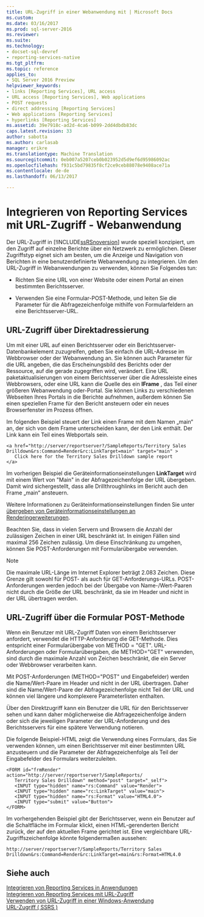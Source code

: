 ```yaml
---
title: URL-Zugriff in einer Webanwendung mit | Microsoft Docs
ms.custom: 
ms.date: 03/16/2017
ms.prod: sql-server-2016
ms.reviewer: 
ms.suite: 
ms.technology:
- docset-sql-devref
- reporting-services-native
ms.tgt_pltfrm: 
ms.topic: reference
applies_to:
- SQL Server 2016 Preview
helpviewer_keywords:
- links [Reporting Services], URL access
- URL access [Reporting Services], Web applications
- POST requests
- direct addressing [Reporting Services]
- Web applications [Reporting Services]
- hyperlinks [Reporting Services]
ms.assetid: 39e7918c-ad2d-4ca6-b099-2dd4dbdb83dc
caps.latest.revision: 33
author: sabotta
ms.author: carlasab
manager: erikre
ms.translationtype: Machine Translation
ms.sourcegitcommit: 0eb007a5207ceb0b023952d5d9ef6d95986092ac
ms.openlocfilehash: f931c5bd79835f8cf2ce9ceb88078e9408ace71a
ms.contentlocale: de-de
ms.lasthandoff: 06/13/2017

---
```

# <a name="integrating-reporting-services-using-url-access---web-application"></a>Integrieren von Reporting Services mit URL-Zugriff - Webanwendung
  Der URL-Zugriff in [!INCLUDE[ssRSnoversion](../../includes/ssrsnoversion-md.md)] wurde speziell konzipiert, um den Zugriff auf einzelne Berichte über ein Netzwerk zu ermöglichen. Dieser Zugriffstyp eignet sich am besten, um die Anzeige und Navigation von Berichten in eine benutzerdefinierte Webanwendung zu integrieren. Um den URL-Zugriff in Webanwendungen zu verwenden, können Sie Folgendes tun:  
  
-   Richten Sie eine URL von einer Website oder einem Portal an einen bestimmten Berichtsserver.  
  
-   Verwenden Sie eine Formular-POST-Methode, und leiten Sie die Parameter für die Abfragezeichenfolge mithilfe von Formularfeldern an eine Berichtsserver-URL.  
  
## <a name="url-access-through-direct-addressing"></a>URL-Zugriff über Direktadressierung  
 Um mit einer URL auf einen Berichtsserver oder ein Berichtsserver-Datenbankelement zuzugreifen, geben Sie einfach die URL-Adresse im Webbrowser oder der Webanwendung an. Sie können auch Parameter für die URL angeben, die das Erscheinungsbild des Berichts oder der Ressource, auf die gerade zugegriffen wird, verändert. Eine URL paketaktualisierungen von einem Berichtsserver über die Adressleiste eines Webbrowsers, oder eine URL kann die Quelle des ein **IFrame** , das Teil einer größeren Webanwendung oder-Portal. Sie können Links zu verschiedenen Webseiten Ihres Portals in die Berichte aufnehmen, außerdem können Sie einen speziellen Frame für den Bericht ansteuern oder ein neues Browserfenster im Prozess öffnen.  
  
 Im folgenden Beispiel steuert der Link einen Frame mit dem Namen „main“ an, der sich von dem Frame unterscheiden kann, der den Link enthält. Der Link kann ein Teil eines Webportals sein.  
  
```  
<a href="http://server/reportserver?/SampleReports/Territory Sales   
Drilldown&rs:Command=Render&rc:LinkTarget=main" target="main" >  
   Click here for the Territory Sales Drilldown sample report  
</a>  
```  
  
 Im vorherigen Beispiel die Geräteinformationseinstellungen **LinkTarget** wird mit einem Wert von "Main" in der Abfragezeichenfolge der URL übergeben. Damit wird sichergestellt, dass alle Drillthroughlinks im Bericht auch den Frame „main“ ansteuern.  
  
 Weitere Informationen zu Geräteinformationseinstellungen finden Sie unter [übergeben von Geräteinformationseinstellungen an Renderingerweiterungen](../../reporting-services/report-server-web-service/net-framework/passing-device-information-settings-to-rendering-extensions.md).  
  
 Beachten Sie, dass in vielen Servern und Browsern die Anzahl der zulässigen Zeichen in einer URL beschränkt ist. In einigen Fällen sind maximal 256 Zeichen zulässig. Um diese Einschränkung zu umgehen, können Sie POST-Anforderungen mit Formularübergabe verwenden.  
  
> [!NOTE]  
>  Die maximale URL-Länge im Internet Explorer beträgt 2.083 Zeichen. Diese Grenze gilt sowohl für POST- als auch für GET-Anforderungs-URLs. POST-Anforderungen werden jedoch bei der Übergabe von Name-/Wert-Paaren nicht durch die Größe der URL beschränkt, da sie im Header und nicht in der URL übertragen werden.  
  
## <a name="url-access-through-a-form-post-method"></a>URL-Zugriff über die Formular POST-Methode  
 Wenn ein Benutzer mit URL-Zugriff Daten von einem Berichtsserver anfordert, verwendet die HTTP-Anforderung die GET-Methode. Dies entspricht einer Formularübergabe von METHOD = "GET". URL-Anforderungen oder Formularübergaben, die METHOD="GET" verwenden, sind durch die maximale Anzahl von Zeichen beschränkt, die ein Server oder Webbrowser verarbeiten kann.  
  
 Mit POST-Anforderungen (METHOD="POST" und Eingabefelder) werden die Name/Wert-Paare im Header und nicht in der URL übertragen. Daher sind die Name/Wert-Paare der Abfragezeichenfolge nicht Teil der URL und können viel längere und komplexere Parameterlisten enthalten.  
  
 Über den Direktzugriff kann ein Benutzer die URL für den Berichtsserver sehen und kann daher möglicherweise die Abfragezeichenfolge ändern oder sich die jeweiligen Parameter der URL-Anforderung und des Berichtsservers für eine spätere Verwendung notieren.  
  
 Die folgende Beispiel-HTML zeigt die Verwendung eines Formulars, das Sie verwenden können, um einen Berichtsserver mit einer bestimmten URL anzusteuern und die Parameter der Abfragezeichenfolge als Teil der Eingabefelder des Formulars weiterzuleiten.  
  
```  
<FORM id="frmRender" action="http://server/reportserver?/SampleReports/  
   Territory Sales Drilldown" method="post" target="_self">  
   <INPUT type="hidden" name="rs:Command" value="Render">   
   <INPUT type="hidden" name="rc:LinkTarget" value="main">  
   <INPUT type="hidden" name="rs:Format" value="HTML4.0">  
   <INPUT type="submit" value="Button">  
</FORM>  
```  
  
 Im vorhergehenden Beispiel gibt der Berichtsserver, wenn ein Benutzer auf die Schaltfläche im Formular klickt, einen HTML-gerenderten Bericht zurück, der auf den aktuellen Frame gerichtet ist. Eine vergleichbare URL-Zugriffszeichenfolge könnte folgendermaßen aussehen:  
  
```  
http://server/reportserver?/SampleReports/Territory Sales   
Drilldown&rs:Command=Render&rc:LinkTarget=main&rs:Format=HTML4.0  
```  
  
## <a name="see-also"></a>Siehe auch  
 [Integrieren von Reporting Services in Anwendungen](../../reporting-services/application-integration/integrating-reporting-services-into-applications.md)   
 [Integrieren von Reporting Services mit URL-Zugriff](../../reporting-services/application-integration/integrating-reporting-services-using-url-access.md)   
 [Verwenden von URL-Zugriff in einer Windows-Anwendung](../../reporting-services/application-integration/integrating-reporting-services-using-url-access-windows-application.md)   
 [URL-Zugriff &#40; SSRS &#41;](../../reporting-services/url-access-ssrs.md)  
  
  
